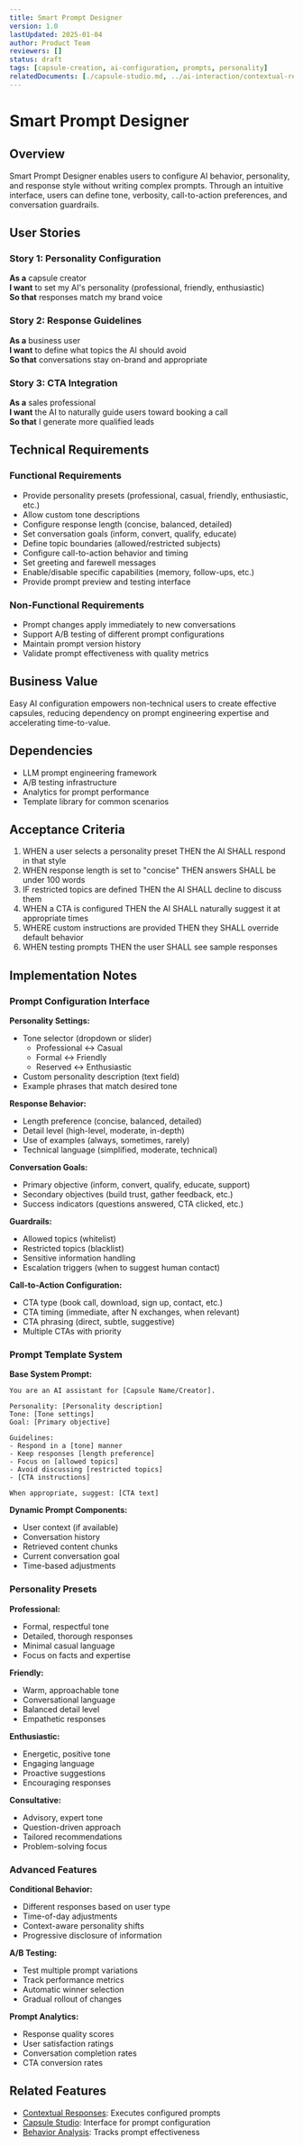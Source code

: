 ```yaml
---
title: Smart Prompt Designer
version: 1.0
lastUpdated: 2025-01-04
author: Product Team
reviewers: []
status: draft
tags: [capsule-creation, ai-configuration, prompts, personality]
relatedDocuments: [./capsule-studio.md, ../ai-interaction/contextual-responses.md]
---
```


# Smart Prompt Designer

## Overview

Smart Prompt Designer enables users to configure AI behavior, personality, and response style without writing complex prompts. Through an intuitive interface, users can define tone, verbosity, call-to-action preferences, and conversation guardrails.

## User Stories

### Story 1: Personality Configuration
**As a** capsule creator  
**I want** to set my AI's personality (professional, friendly, enthusiastic)  
**So that** responses match my brand voice

### Story 2: Response Guidelines
**As a** business user  
**I want** to define what topics the AI should avoid  
**So that** conversations stay on-brand and appropriate

### Story 3: CTA Integration
**As a** sales professional  
**I want** the AI to naturally guide users toward booking a call  
**So that** I generate more qualified leads

## Technical Requirements

### Functional Requirements
- Provide personality presets (professional, casual, friendly, enthusiastic, etc.)
- Allow custom tone descriptions
- Configure response length (concise, balanced, detailed)
- Set conversation goals (inform, convert, qualify, educate)
- Define topic boundaries (allowed/restricted subjects)
- Configure call-to-action behavior and timing
- Set greeting and farewell messages
- Enable/disable specific capabilities (memory, follow-ups, etc.)
- Provide prompt preview and testing interface

### Non-Functional Requirements
- Prompt changes apply immediately to new conversations
- Support A/B testing of different prompt configurations
- Maintain prompt version history
- Validate prompt effectiveness with quality metrics

## Business Value

Easy AI configuration empowers non-technical users to create effective capsules, reducing dependency on prompt engineering expertise and accelerating time-to-value.

## Dependencies

- LLM prompt engineering framework
- A/B testing infrastructure
- Analytics for prompt performance
- Template library for common scenarios

## Acceptance Criteria

1. WHEN a user selects a personality preset THEN the AI SHALL respond in that style
2. WHEN response length is set to "concise" THEN answers SHALL be under 100 words
3. IF restricted topics are defined THEN the AI SHALL decline to discuss them
4. WHEN a CTA is configured THEN the AI SHALL naturally suggest it at appropriate times
5. WHERE custom instructions are provided THEN they SHALL override default behavior
6. WHEN testing prompts THEN the user SHALL see sample responses

## Implementation Notes

### Prompt Configuration Interface

**Personality Settings:**
- Tone selector (dropdown or slider)
  - Professional ↔ Casual
  - Formal ↔ Friendly
  - Reserved ↔ Enthusiastic
- Custom personality description (text field)
- Example phrases that match desired tone

**Response Behavior:**
- Length preference (concise, balanced, detailed)
- Detail level (high-level, moderate, in-depth)
- Use of examples (always, sometimes, rarely)
- Technical language (simplified, moderate, technical)

**Conversation Goals:**
- Primary objective (inform, convert, qualify, educate, support)
- Secondary objectives (build trust, gather feedback, etc.)
- Success indicators (questions answered, CTA clicked, etc.)

**Guardrails:**
- Allowed topics (whitelist)
- Restricted topics (blacklist)
- Sensitive information handling
- Escalation triggers (when to suggest human contact)

**Call-to-Action Configuration:**
- CTA type (book call, download, sign up, contact, etc.)
- CTA timing (immediate, after N exchanges, when relevant)
- CTA phrasing (direct, subtle, suggestive)
- Multiple CTAs with priority

### Prompt Template System

**Base System Prompt:**
```
You are an AI assistant for [Capsule Name/Creator].

Personality: [Personality description]
Tone: [Tone settings]
Goal: [Primary objective]

Guidelines:
- Respond in a [tone] manner
- Keep responses [length preference]
- Focus on [allowed topics]
- Avoid discussing [restricted topics]
- [CTA instructions]

When appropriate, suggest: [CTA text]
```

**Dynamic Prompt Components:**
- User context (if available)
- Conversation history
- Retrieved content chunks
- Current conversation goal
- Time-based adjustments

### Personality Presets

**Professional:**
- Formal, respectful tone
- Detailed, thorough responses
- Minimal casual language
- Focus on facts and expertise

**Friendly:**
- Warm, approachable tone
- Conversational language
- Balanced detail level
- Empathetic responses

**Enthusiastic:**
- Energetic, positive tone
- Engaging language
- Proactive suggestions
- Encouraging responses

**Consultative:**
- Advisory, expert tone
- Question-driven approach
- Tailored recommendations
- Problem-solving focus

### Advanced Features

**Conditional Behavior:**
- Different responses based on user type
- Time-of-day adjustments
- Context-aware personality shifts
- Progressive disclosure of information

**A/B Testing:**
- Test multiple prompt variations
- Track performance metrics
- Automatic winner selection
- Gradual rollout of changes

**Prompt Analytics:**
- Response quality scores
- User satisfaction ratings
- Conversation completion rates
- CTA conversion rates

## Related Features

- [Contextual Responses](../ai-interaction/contextual-responses.md): Executes configured prompts
- [Capsule Studio](./capsule-studio.md): Interface for prompt configuration
- [Behavior Analysis](../analytics-insights/behavior-analysis.md): Tracks prompt effectiveness
